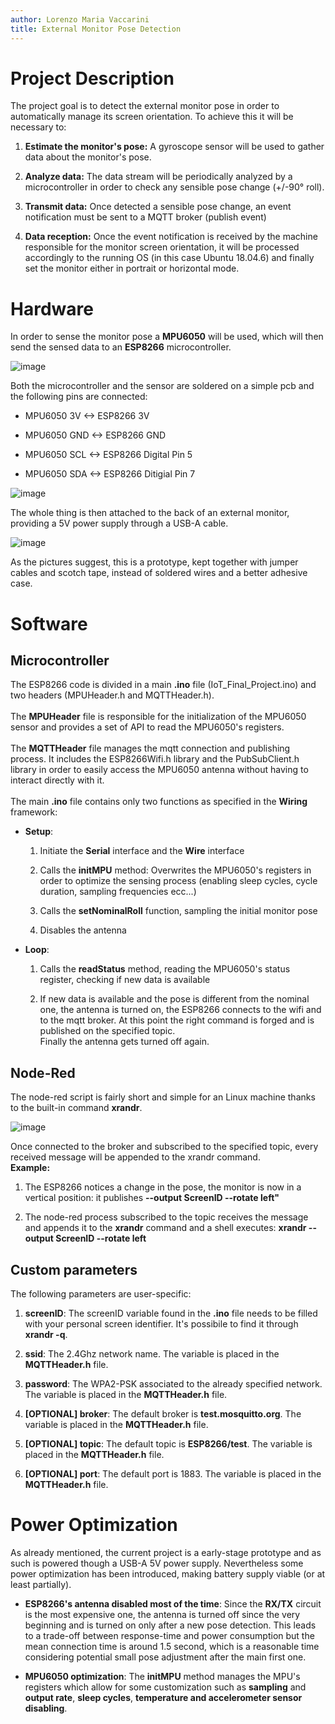 ```yaml
---
author: Lorenzo Maria Vaccarini
title: External Monitor Pose Detection
---
```


# Project Description

The project goal is to detect the external monitor pose in order to
automatically manage its screen orientation. To achieve this it will be
necessary to:

1.  **Estimate the monitor's pose:** A gyroscope sensor will be used to
    gather data about the monitor's pose.

2.  **Analyze data:** The data stream will be periodically analyzed by a
    microcontroller in order to check any sensible pose change
    (+/-90° roll).

3.  **Transmit data:** Once detected a sensible pose change, an event
    notification must be sent to a MQTT broker (publish event)

4.  **Data reception:** Once the event notification is received by the
    machine responsible for the monitor screen orientation, it will be
    processed accordingly to the running OS (in this case Ubuntu
    18.04.6) and finally set the monitor either in portrait or
    horizontal mode.

# Hardware

In order to sense the monitor pose a **MPU6050** will be used, which
will then send the sensed data to an **ESP8266** microcontroller.

![image](content/material.JPG)

Both the microcontroller and the sensor are soldered on a simple pcb and
the following pins are connected:

-   MPU6050 3V <-> ESP8266 3V

-   MPU6050 GND <-> ESP8266 GND

-   MPU6050 SCL <-> ESP8266 Digital Pin 5

-   MPU6050 SDA <-> ESP8266 Ditigial Pin 7

![image](content/assembled.jpg)

The whole thing is then attached to the back of an external monitor,
providing a 5V power supply through a USB-A cable.

![image](content/mounted.JPG)

As the pictures suggest, this is a prototype, kept together with jumper
cables and scotch tape, instead of soldered wires and a better adhesive
case.

# Software

## Microcontroller

The ESP8266 code is divided in a main **.ino** file
(IoT_Final_Project.ino) and two headers (MPUHeader.h and MQTTHeader.h).\
\
The **MPUHeader** file is responsible for the initialization of the
MPU6050 sensor and provides a set of API to read the MPU6050's
registers.\
\
The **MQTTHeader** file manages the mqtt connection and publishing
process. It includes the ESP8266Wifi.h library and the PubSubClient.h
library in order to easily access the MPU6050 antenna without having to
interact directly with it.\
\
The main **.ino** file contains only two functions as specified in the
**Wiring** framework:

-   **Setup**:

    1.  Initiate the **Serial** interface and the **Wire** interface

    2.  Calls the **initMPU** method: Overwrites the MPU6050's registers
        in order to optimize the sensing process (enabling sleep cycles,
        cycle duration, sampling frequencies ecc\...)

    3.  Calls the **setNominalRoll** function, sampling the initial
        monitor pose

    4.  Disables the antenna

-   **Loop**:

    1.  Calls the **readStatus** method, reading the MPU6050's status
        register, checking if new data is available

    2.  If new data is available and the pose is different from the
        nominal one, the antenna is turned on, the ESP8266 connects to
        the wifi and to the mqtt broker. At this point the right command
        is forged and is published on the specified topic.\
        Finally the antenna gets turned off again.

## Node-Red

The node-red script is fairly short and simple for an Linux machine
thanks to the built-in command **xrandr**.

![image](content/nr.png)

Once connected to the broker and subscribed to the specified topic,
every received message will be appended to the xrandr command.\
**Example:**

1.  The ESP8266 notices a change in the pose, the monitor is now in a
    vertical position: it publishes **--output ScreenID --rotate
    left\"**

2.  The node-red process subscribed to the topic receives the message
    and appends it to the **xrandr** command and a shell executes:
    **xrandr --output ScreenID --rotate left**

## Custom parameters

The following parameters are user-specific:

1.  **screenID**: The screenID variable found in the **.ino** file needs
    to be filled with your personal screen identifier. It's possibile to
    find it through **xrandr -q**.

2.  **ssid**: The 2.4Ghz network name. The variable is placed in the
    **MQTTHeader.h** file.

3.  **password**: The WPA2-PSK associated to the already specified
    network. The variable is placed in the **MQTTHeader.h** file.

4.  **\[OPTIONAL\] broker**: The default broker is
    **test.mosquitto.org**. The variable is placed in the
    **MQTTHeader.h** file.

5.  **\[OPTIONAL\] topic**: The default topic is **ESP8266/test**. The
    variable is placed in the **MQTTHeader.h** file.

6.  **\[OPTIONAL\] port**: The default port is 1883. The variable is
    placed in the **MQTTHeader.h** file.

# Power Optimization

As already mentioned, the current project is a early-stage prototype and
as such is powered though a USB-A 5V power supply. Nevertheless some
power optimization has been introduced, making battery supply viable (or
at least partially).

-   **ESP8266's antenna disabled most of the time**: Since the **RX/TX**
    circuit is the most expensive one, the antenna is turned off since
    the very beginning and is turned on only after a new pose detection.
    This leads to a trade-off between response-time and power
    consumption but the mean connection time is around 1.5 second, which
    is a reasonable time considering potential small pose adjustment
    after the main first one.

-   **MPU6050 optimization**: The **initMPU** method manages the MPU's
    registers which allow for some customization such as **sampling**
    and **output rate**, **sleep cycles**, **temperature and
    accelerometer sensor disabling**.
